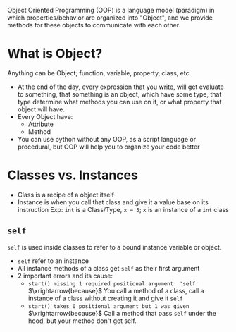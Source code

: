 Object Oriented Programming (OOP) is a language model (paradigm) in which properties/behavior are organized into "Object", and we provide methods for these objects to communicate with each other.
# What is Object?
Anything can be Object; function, variable, property, class, etc.
* At the end of the day, every expression that you write, will get evaluate to something, that something is an object, which have some type, that type determine what methods you can use on it, or what property that object will have.
* Every Object have:
	* Attribute
	* Method
* You can use python without any OOP, as a script language or procedural, but OOP will help you to organize your code better
# Classes vs. Instances
* Class is a recipe of a object itself
* Instance is when you call that class and give it a value base on its instruction
Exp:
`int` is a Class/Type, `x = 5`; `x` is an instance of a `int` class
## `self`
`self` is used inside classes to refer to a bound instance variable or object.
* `self` refer to an instance
* All instance methods of a class get `self` as their first argument
* 2 important errors and its cause:
	* `start() missing 1 required positional argument: 'self'` $\xrightarrow{because}$ You call a method of a class, call a instance of a class without creating it and give it `self`
	* `start() takes 0 positional argument but 1 was given` $\xrightarrow{because}$ Call a method that pass `self` under the hood, but your method don't get self.